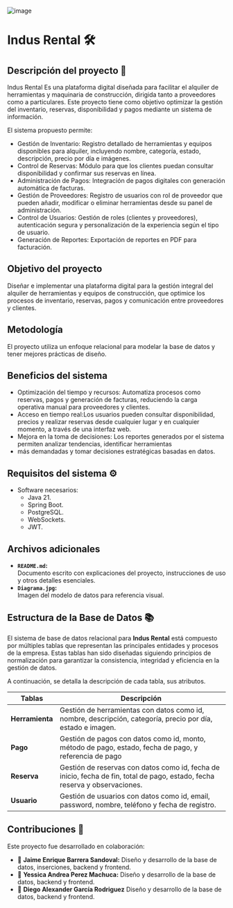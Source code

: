 ![image](https://github.com/user-attachments/assets/bafad487-dcfe-4aac-8bbc-a8dc4b52ab44)

# Indus Rental 🛠️

## Descripción del proyecto 📝
Indus Rental Es una plataforma digital diseñada para facilitar el alquiler de herramientas y maquinaria de construcción, dirigida tanto a proveedores como a particulares. 
Este proyecto tiene como objetivo optimizar la gestión del inventario, reservas, disponibilidad y pagos mediante un sistema de información.

El sistema propuesto permite:

* Gestión de Inventario: Registro detallado de herramientas y equipos disponibles para alquiler, incluyendo nombre, categoría, estado, descripción, precio por día e imágenes.
* Control de Reservas: Módulo para que los clientes puedan consultar disponibilidad y confirmar sus reservas en línea.
* Administración de Pagos: Integración de pagos digitales con generación automática de facturas.
* Gestión de Proveedores: Registro de usuarios con rol de proveedor que pueden añadir, modificar o eliminar herramientas desde su panel de administración.
* Control de Usuarios: Gestión de roles (clientes y proveedores), autenticación segura y personalización de la experiencia según el tipo de usuario.
* Generación de Reportes: Exportación de reportes en PDF para facturación.

## Objetivo del proyecto 
Diseñar e implementar una plataforma digital para la gestión integral del alquiler de herramientas y equipos de construcción, 
que optimice los procesos de inventario, reservas, pagos y comunicación entre proveedores y clientes.

## Metodología 
El proyecto utiliza un enfoque relacional para modelar la base de datos y tener mejores prácticas de diseño.

## Beneficios del sistema
* Optimización del tiempo y recursos: Automatiza procesos como reservas, pagos y generación de facturas, reduciendo
la carga operativa manual para proveedores y clientes.
* Acceso en tiempo real:Los usuarios pueden consultar disponibilidad, precios y realizar reservas desde cualquier lugar
y en cualquier momento, a través de una interfaz web.
* Mejora en la toma de decisiones: Los reportes generados por el sistema permiten analizar tendencias, identificar herramientas
* más demandadas y tomar decisiones estratégicas basadas en datos.

## Requisitos del sistema ⚙️
* Software necesarios:
  * Java 21.
  * Spring Boot.
  * PostgreSQL.
  * WebSockets.
  * JWT.

## Archivos adicionales
- **`README.md`:**  
  Documento escrito con explicaciones del proyecto, instrucciones de uso y otros detalles esenciales.  
- **`Diagrama.jpg`:**  
  Imagen del modelo de datos para referencia visual.  

## **Estructura de la Base de Datos**  📚
El sistema de base de datos relacional para **Indus Rental** está compuesto por múltiples tablas que 
representan las principales entidades y procesos de la empresa. Estas tablas han sido diseñadas siguiendo 
principios de normalización para garantizar la consistencia, integridad y eficiencia en la gestión de datos.  

A continuación, se detalla la descripción de cada tabla, sus atributos. 

| **Tablas**          | **Descripción**                                                                                                                                 |
|-----------------------|-------------------------------------------------------------------------------------------------------------------------------------------------|
| **Herramienta**          | Gestión de herramientas con datos como id, nombre, descripción, categoría, precio por día, estado e imagen.                                  |
| **Pago**       | Gestión de pagos con datos como id, monto, método de pago, estado, fecha de pago, y referencia de pago                                             |
| **Reserva**       | Gestión de reservas con datos como id, fecha de inicio, fecha de fin, total de pago, estado, fecha reserva y observaciones.                   |
| **Usuario**            | Gestión de usuarios con datos como id, email, password, nombre, teléfono y fecha de registro.                                                 |


## **Contribuciones** 🎉
Este proyecto fue desarrollado en colaboración:
   - 👑 **Jaime Enrique Barrera Sandoval:** Diseño y desarrollo de la base de datos, inserciones, backend y frontend.
   - 👑 **Yessica Andrea Perez Machuca:** Diseño y desarrollo de la base de datos, backend y frontend.
   - 👑 **Diego Alexander García Rodriguez** Diseño y desarrollo de la base de datos, backend y frontend.

